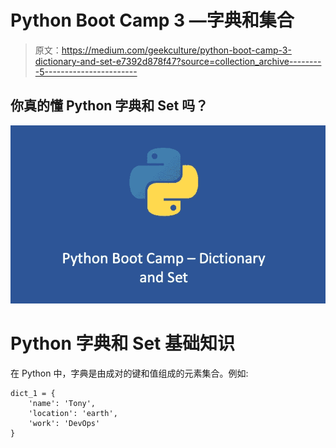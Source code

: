 # Python Boot Camp 3 —字典和集合

> 原文：<https://medium.com/geekculture/python-boot-camp-3-dictionary-and-set-e7392d878f47?source=collection_archive---------5----------------------->

## 你真的懂 Python 字典和 Set 吗？

![](img/e652c215f2994462772c3587dea684fe.png)

# Python 字典和 Set 基础知识

在 Python 中，字典是由成对的键和值组成的元素集合。例如:

```
dict_1 = {
    'name': 'Tony',
    'location': 'earth',
    'work': 'DevOps'
}
```